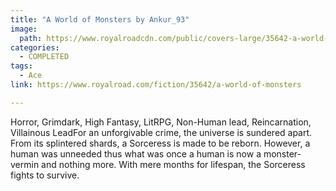 ```yaml
---
title: "A World of Monsters by Ankur_93"
image:
  path: https://www.royalroadcdn.com/public/covers-large/35642-a-world-of-monsters.jpg
categories:
  - COMPLETED
tags:
  - Ace
link: https://www.royalroad.com/fiction/35642/a-world-of-monsters

---
```

Horror, Grimdark, High Fantasy, LitRPG, Non-Human lead, Reincarnation, Villainous LeadFor an unforgivable crime, the universe is sundered apart. From its splintered shards, a Sorceress is made to be reborn. However, a human was unneeded thus what was once a human is now a monster- vermin and nothing more. With mere months for lifespan, the Sorceress fights to survive.

